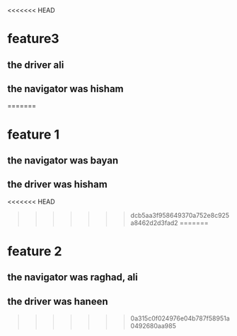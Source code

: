 <<<<<<< HEAD
# feature3
## the driver ali
## the navigator was hisham

=======
# feature 1
## the navigator was bayan
## the driver was hisham
<<<<<<< HEAD
>>>>>>> dcb5aa3f958649370a752e8c925a8462d2d3fad2
=======
# feature 2
## the navigator was raghad, ali
## the driver was haneen
>>>>>>> 0a315c0f024976e04b787f58951a0492680aa985
